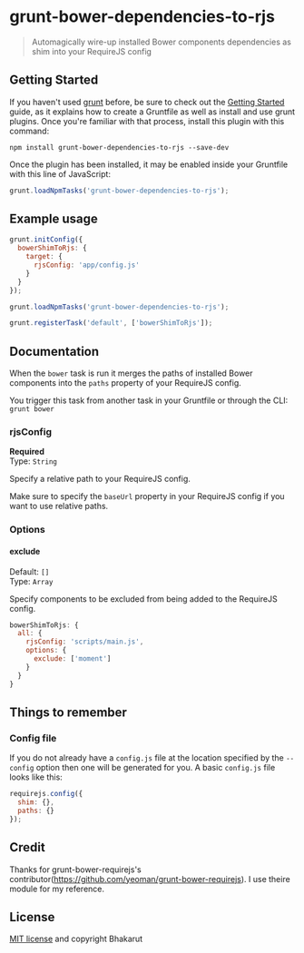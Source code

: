 # grunt-bower-dependencies-to-rjs
> Automagically wire-up installed Bower components dependencies as shim into your RequireJS config

## Getting Started

If you haven't used [grunt][] before, be sure to check out the [Getting Started][] guide, as it explains how to create a Gruntfile as well as install and use grunt plugins. Once you're familiar with that process, install this plugin with this command:

```shell
npm install grunt-bower-dependencies-to-rjs --save-dev
```

Once the plugin has been installed, it may be enabled inside your Gruntfile with this line of JavaScript:

```js
grunt.loadNpmTasks('grunt-bower-dependencies-to-rjs');
```

[grunt]: http://gruntjs.com
[Getting Started]: http://gruntjs.com/getting-started


## Example usage

```js
grunt.initConfig({
  bowerShimToRjs: {
    target: {
      rjsConfig: 'app/config.js'
    }
  }
});

grunt.loadNpmTasks('grunt-bower-dependencies-to-rjs');

grunt.registerTask('default', ['bowerShimToRjs']);
```

## Documentation

When the `bower` task is run it merges the paths of installed Bower components into the `paths` property of your RequireJS config.

You trigger this task from another task in your Gruntfile or through the CLI: `grunt bower`


### rjsConfig

**Required**  
Type: `String`

Specify a relative path to your RequireJS config.

Make sure to specify the `baseUrl` property in your RequireJS config if you want to use relative paths.


### Options

#### exclude

Default: `[]`  
Type: `Array`

Specify components to be excluded from being added to the RequireJS config.

```js
bowerShimToRjs: {
  all: {
    rjsConfig: 'scripts/main.js',
    options: {
      exclude: ['moment']
    }
  }
}
```

## Things to remember

### Config file

If you do not already have a `config.js` file at the location specified by the `--config` option then one will be generated for you. A basic `config.js` file looks like this:

``` js
requirejs.config({
  shim: {},
  paths: {}
});
```
## Credit
Thanks for grunt-bower-requirejs's contributor(https://github.com/yeoman/grunt-bower-requirejs). I use theire module for my reference.

## License
[MIT license](http://spdx.org/licenses/MIT) and copyright Bhakarut
